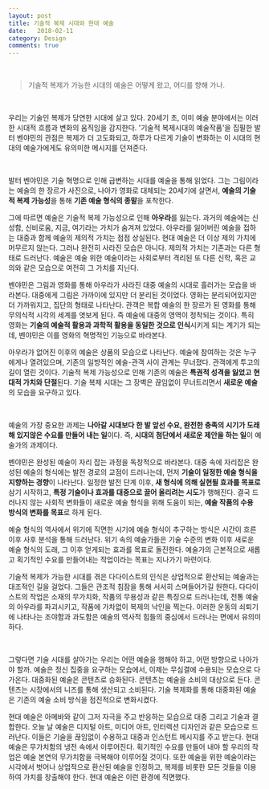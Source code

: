 ```yaml
---
layout: post
title: 기술적 복제 시대와 현대 예술
date:   2018-02-11
category: Design
comments: true
---
```


<br/>

> 기술적 복제가 가능한 시대의 예술은 어떻게 왔고, 어디를 향해 가나.

<br/>

우리는 기술인 복제가 당연한 시대에 살고 있다. 20세기 초, 이미 예술 분야에서는 이러한 시대적 흐름과 변화의 움직임을 감지한다. '기술적 복제시대의 예술작품'을 집필한 발터 벤야민의 관점은 복제가 더 고도화되고, 하루가 다르게 기술이 변화하는 이 시대의 현대의 예술가에게도 유의미한 메시지를 던져준다. 

<br/>

발터 벤야민은 기술 혁명으로 인해 급변하는 시대를 예술을 통해 읽었다. 그는 그림이라는 예술의 한 장르가 사진으로, 나아가 영화로 대체되는 20세기에 살면서, **예술의 기술적 복제 가능성**을 통해 **기존 예술 형식의 종말**을 포착한다. 

그에 따르면 예술은 기술적 복제 가능성으로 인해 **아우라**를 잃는다. 과거의 예술에는 신성함, 신비로움, 지금, 여기라는 가치가 숨겨져 있었다. 아우라를 잃어버린 예술을 접하는 대중과 함께 예술의 제의적 가치는 점점 상실된다. 현대 예술은 더 이상 제의 가치에 머무르지 않는다. 그러나 완전히 사라진 모습은 아니다. 제의적 가치는 기존과는 다른 형태로 드러난다. 예술은 예술 위한 예술이라는 사회로부터 격리된 또 다른 신학, 혹은 교의와 같은 모습으로 여전히 그 가치를 지닌다. 

벤야민은 그림과 영화를 통해 아우라가 사라진 대중 예술의 시대로 흘러가는 모습을 바라본다. 대중에게 그림은 가까이에 있지만 더 분리된 것이었다. 영화는 분리되어있지만 더 가까워지고, 집단의 형태로 나타난다. 관객은 복합 예술의 한 장르가 된 영화를 통해 무의식적 시각의 세계를 엿보게 된다. 즉 예술에 대중의 영역이 정착되는 것이다. 특히 영화는 **기술의 예술적 활용과 과학적 활용을 동일한 것으로 인식**시키게 되는 계기가 되는데, 벤야민은 이를 영화의 혁명적인 기능으로 바라본다. 

아우라가 없어진 이후의 예술은 상품의 모습으로 나타난다. 예술에 참여하는 것은 누구에게나 열려있으며, 기존의 일방적인 예술-관객 사이 관계는 무너졌다. 관객에게 투고의 길이 열린 것이다. 기술적 복제 가능성으로 인해 기존의 예술은 **특권적 성격을 잃었고** **현대적 가치와 단절**된다. 기술 복제 시대는 그 장벽은 끊임없이 무너트리면서 **새로운 예술**의 모습을 요구하고 있다. 

<br/>

예술의 가장 중요한 과제는 **나아갈 시대보다 한 발 앞선 수요, 완전한 충족의 시기가 도래해 있지않은 수요를 만들어 내는 일**이다. 즉, **시대의 첨단에서 새로운 제안을 하는 일**이 예술가의 과제이다. 

벤야민은 완성된 예술이 자리 잡는 과정을 독창적으로 바라본다. 대중 속에 자리잡은 완성된 예술의 형식에는 발전 경로의 교점이 드러나는데, 먼저 **기술이 일정한 예술 형식을 지향하는 경향**이 나타난다. 일정한 발전 단계 이후, **새 형식에 의해 실현될 효과를 목표로** 삼기 시작하고, **특정 기술이나 효과를 대중으로 끌어 올리려는 시도**가 행해진다. 결국 드러나지 않는 사회적 변화들이 새로운 예술 형식을 위해 도움이 되는, **예술 작품의 수용 방식의 변화를 목표**로 하게 된다. 

예술 형식의 역사에서 위기에 직면한 시기에 예술 형식이 추구하는 방식은 시간이 흐른 이후 사후 분석을 통해 드러난다. 위기 속의 예술가들은 기술 수준의 변화 이후 새로운 예술 형식의 도래, 그 이후 얻게되는 효과를 목표로 돌진한다. 예술가의 근본적으로 새롭고 획기적인 수요를 만들어내는 작업이라는 목표는 지나가기 마련이다. 

기술적 복제가 가능한 시대를 겪은 다다이스트의 인식은 상업적으로 환산되는 예술과는 대조적인 길을 걸었다. 그들은 관조적 침잠을 통해 서서히 스며들어가길 원한다. 다다이스트의 작업은 소재의 무가치화, 작품의 무용성과 같은 특징으로 드러나는데, 전통 예술의 아우라를 파괴시키고, 작품에 가차없이 복제의 낙인을 찍는다. 이러한 운동의 쇠퇴기에 나타나는 조야함과 과도함은 예술의 역사적 힘들의 중심에서 드러나는 면에서 유의미하다. 

<br/>

그렇다면 기술 시대를 살아가는 우리는 어떤 예술을 행해야 하고, 어떤 방향으로 나아가야 할까. 예술은 정신 집중을 요구하는 모습에서, 이제는 무심결에 수용되는 모습으로 다가온다. 대중화된 예술은 콘텐츠로 승화된다. 콘텐츠는 예술을 소비의 대상으로 든다. 콘텐츠는 시장에서의 니즈를 통해 생산되고 소비된다. 기술 복제화를 통해 대중화된 예술은 기존의 예술 소비 방식을 점진적으로 변화시켰다. 

현대 예술은 아메바와 같이 그저 자극을 주고 반응하는 모습으로 대중 그리고 기술과 결합한다.  오늘 날 예술은 디지털 아트, 미디어 아트, 인터렉션 디자인과 같은 모습으로 드러난다. 이들은 기술을 끊임없이 수용하고 대중과 인스턴트 메시지를 주고 받는다. 현대 예술은 무가치함의 냉전 속에서 이루어진다. 획기적인 수요를 만들어 내야 할 우리의 작업은 예술 본연의 무가치함을 극복해야 이루어질 것이다. 또한 예술을 위한 예술이라는 시각에서 벗어나 상업적으로 환산된 예술을 인정하고, 복제를 비롯한 모든 것들을 이용하여 가치를 창출해야 한다. 현대 예술은 이런 환경에 직면했다. 